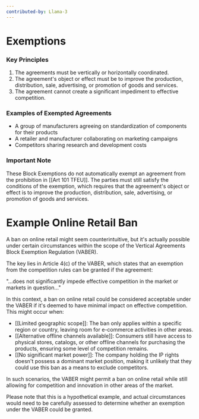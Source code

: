 ```yaml
---
contributed-by: Llama-3
---
```

# Exemptions
### Key Principles
1. The agreements must be vertically or horizontally coordinated.
2. The agreement's object or effect must be to improve the production, distribution, sale, advertising, or promotion of goods and services.
3. The agreement cannot create a significant impediment to effective competition.
### Examples of Exempted Agreements
- A group of manufacturers agreeing on standardization of components for their products
- A retailer and manufacturer collaborating on marketing campaigns
- Competitors sharing research and development costs

### Important Note
These Block Exemptions do not automatically exempt an agreement from the prohibition in [[Art 101 TFEU]]. The parties must still satisfy the conditions of the exemption, which requires that the agreement's object or effect is to improve the production, distribution, sale, advertising, or promotion of goods and services.

# Example Online Retail Ban
A ban on online retail might seem counterintuitive, but it's actually possible under certain circumstances within the scope of the Vertical Agreements Block Exemption Regulation (VABER).

The key lies in Article 4(c) of the VABER, which states that an exemption from the competition rules can be granted if the agreement:

"...does not significantly impede effective competition in the market or markets in question..."

In this context, a ban on online retail could be considered acceptable under the VABER if it's deemed to have minimal impact on effective competition. This might occur when:

- [[Limited geographic scope]]: The ban only applies within a specific region or country, leaving room for e-commerce activities in other areas.
- [[Alternative offline channels available]]: Consumers still have access to physical stores, catalogs, or other offline channels for purchasing the products, ensuring some level of competition remains.
- [[No significant market power]]: The company holding the IP rights doesn't possess a dominant market position, making it unlikely that they could use this ban as a means to exclude competitors.

In such scenarios, the VABER might permit a ban on online retail while still allowing for competition and innovation in other areas of the market.

Please note that this is a hypothetical example, and actual circumstances would need to be carefully assessed to determine whether an exemption under the VABER could be granted.